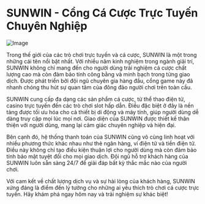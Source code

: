 # SUNWIN - Cổng Cá Cược Trực Tuyến Chuyên Nghiệp

![Image](https://github.com/user-attachments/assets/bd51ea9f-0666-407b-a7a7-98ead6de688c)

Trong thế giới của các trò chơi trực tuyến và cá cược, SUNWIN là một trong những cái tên nổi bật nhất. Với nhiều năm kinh nghiệm trong ngành giải trí, SUNWIN không chỉ mang đến cho người dùng trải nghiệm cá cược chất lượng cao mà còn đảm bảo tính công bằng và minh bạch trong từng giao dịch. Được phát triển bởi đội ngũ chuyên gia hàng đầu, cổng game này đã nhanh chóng thu hút sự quan tâm của đông đảo người chơi trên toàn cầu.

SUNWIN cung cấp đa dạng các sản phẩm cá cược, từ thể thao điện tử, casino trực tuyến đến các trò chơi slot hấp dẫn. Điều đặc biệt ở đây là nền tảng được tối ưu hóa cho cả thiết bị di động và máy tính, giúp người dùng dễ dàng truy cập mọi lúc mọi nơi. Giao diện của SUNWIN được thiết kế thân thiện với người dùng, mang lại cảm giác chuyên nghiệp và hiện đại.

Bên cạnh đó, hệ thống thanh toán của SUNWIN cũng vô cùng linh hoạt với nhiều phương thức khác nhau như thẻ ngân hàng, ví điện tử và tiền điện tử. Điều này không chỉ tạo điều kiện thuận lợi cho người dùng mà còn đảm bảo tính bảo mật tuyệt đối cho mọi giao dịch. Đội ngũ hỗ trợ khách hàng của SUNWIN luôn sẵn sàng 24/7 để giải đáp bất kỳ thắc mắc nào của người chơi.

Với cam kết về chất lượng dịch vụ và sự hài lòng của khách hàng, SUNWIN xứng đáng là điểm đến lý tưởng cho những ai yêu thích trò chơi cá cược trực tuyến. Hãy khám phá ngay hôm nay và trải nghiệm sự khác biệt!